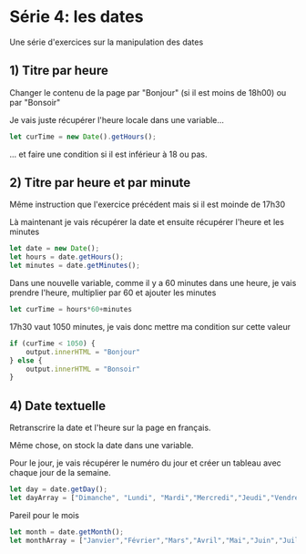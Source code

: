 # Série 4: les dates
Une série d'exercices sur la manipulation des dates

## 1) Titre par heure
Changer le contenu de la page par "Bonjour" (si il est moins de 18h00) ou par "Bonsoir"

Je vais juste récupérer l'heure locale dans une variable...
```javascript
let curTime = new Date().getHours();
```
... et faire une condition si il est inférieur à 18 ou pas.

## 2) Titre par heure et par minute
Même instruction que l'exercice précédent mais si il est moinde de 17h30

Là maintenant je vais récupérer la date et ensuite récupérer l'heure et les minutes

```javascript
let date = new Date();
let hours = date.getHours();
let minutes = date.getMinutes();
```

Dans une nouvelle variable, comme il y a 60 minutes dans une heure, je vais prendre l'heure, multiplier par 60 et ajouter les minutes

```javascript
let curTime = hours*60+minutes
```

17h30 vaut 1050 minutes, je vais donc mettre ma condition sur cette valeur

```javascript
if (curTime < 1050) {
    output.innerHTML = "Bonjour"
} else {
    output.innerHTML = "Bonsoir"
}
```

## 4) Date textuelle
Retranscrire la date et l'heure sur la page en français.

Même chose, on stock la date dans une variable.

Pour le jour, je vais récupérer le numéro du jour et créer un tableau avec chaque jour de la semaine.

```javascript
let day = date.getDay();
let dayArray = ["Dimanche", "Lundi", "Mardi","Mercredi","Jeudi","Vendredi","Samedi"]
```

Pareil pour le mois
```javascript
let month = date.getMonth();
let monthArray = ["Janvier","Février","Mars","Avril","Mai","Juin","Juillet","Août","Septembre","Octobre","Novembre","Décembre"]
```

